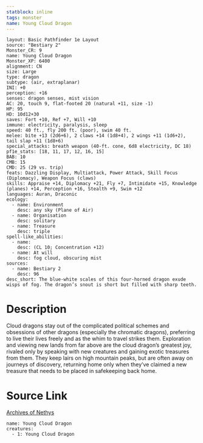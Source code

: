 ```yaml
---
statblock: inline
tags: monster
name: Young Cloud Dragon
---
```

```statblock
layout: Basic Pathfinder 1e Layout
source: "Bestiary 2"
Monster_CR: 9
name: Young Cloud Dragon
Monster_XP: 6400
alignment: CN
size: Large
type: dragon
subtype: (air, extraplanar)
INI: +0
perception: +16
senses: dragon senses, mist vision
AC: 20, touch 9, flat-footed 20 (natural +11, size -1)
HP: 95
HD: 10d12+30
saves: Fort +10, Ref +7, Will +10
immune: electricity, paralysis, sleep
speed: 40 ft., fly 200 ft. (poor), swim 40 ft.
melee: bite +13 (2d6+6), 2 claws +14 (1d8+4), 2 wings +11 (1d6+2), tail slap +11 (1d8+6)
special_attacks: breath weapon (40-ft. cone, 6d8 electricity, DC 18)
pf1e_stats: [18, 11, 17, 12, 16, 15]
BAB: 10
CMB: 15
CMD: 25 (29 vs. trip)
feats: Dazzling Display, Multiattack, Power Attack, Skill Focus (Diplomacy), Weapon Focus (claws)
skills: Appraise +14, Diplomacy +21, Fly +7, Intimidate +15, Knowledge (planes) +14, Perception +16, Stealth +9, Swim +12
languages: Auran, Draconic
ecology:
  - name: Environment
    desc: any sky (Plane of Air)
  - name: Organisation
    desc: solitary
  - name: Treasure
    desc: triple
spell-like_abilities:
  - name:
    desc: (CL 10; Concentration +12)
  - name: At will
    desc: fog cloud, obscuring mist
sources:
  - name: Bestiary 2
    desc: 96
desc_short: The blue-white scales of this four-horned dragon exude wisps of fog. The dragon’s snout is short but filled with sharp teeth. 
```
# Description
Cloud dragons stay out of the complicated political schemes and obsessions of other dragons (especially the chromatic dragons), preferring to live their lives freely and as the whim to travel strikes them. Exploration and viewing new lands from far above are the cloud dragon’s greatest joy, rivaled only by speaking with new creatures and gaining exotic treasures from them. They keep lairs on high mountain peaks, but are often away on journeys of discovery, returning home only when they’ve claimed a new treasure that needs to be placed in safekeeping back home.
# Source Link
[Archives of Nethys](https://aonprd.com/MonsterDisplay.aspx?ItemName=Young%20Cloud%20Dragon)
```encounter-table
name: Young Cloud Dragon
creatures:
  - 1: Young Cloud Dragon
```
